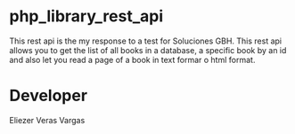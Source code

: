 # php_library_rest_api
This rest api is the my response to a test for Soluciones GBH. This rest api allows you to get the list of all books in a database, a specific book by an id and also let you read a page of a book in text formar o html format.

# Developer
Eliezer Veras Vargas
